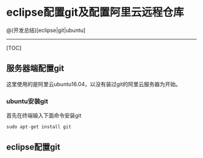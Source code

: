 # eclipse配置git及配置阿里云远程仓库

@(开发总结)[eclipse|git|ubuntu]

--------------------

[TOC]

## 服务器端配置git

这里使用的是阿里云ubuntu16.04，以没有装过git的阿里云服务器为开始。

### ubuntu安装git

首先在终端输入下面命令安装git

``` java
sudo apt-get install git
``` 

## eclipse配置git